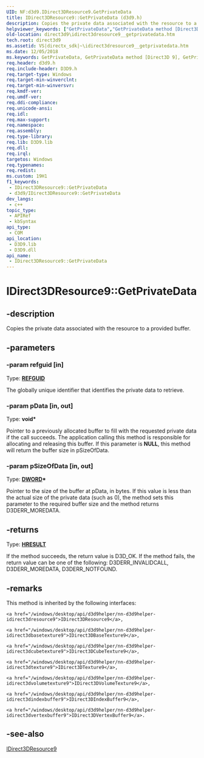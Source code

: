 ```yaml
---
UID: NF:d3d9.IDirect3DResource9.GetPrivateData
title: IDirect3DResource9::GetPrivateData (d3d9.h)
description: Copies the private data associated with the resource to a provided buffer.
helpviewer_keywords: ["GetPrivateData","GetPrivateData method [Direct3D 9]","GetPrivateData method [Direct3D 9]","IDirect3DResource9 interface","IDirect3DResource9 interface [Direct3D 9]","GetPrivateData method","IDirect3DResource9.GetPrivateData","IDirect3DResource9::GetPrivateData","a3ce4b5e-f58e-cf26-2ef5-896eaf4a5613","d3d9helper/IDirect3DResource9::GetPrivateData","direct3d9.idirect3dresource9__getprivatedata"]
old-location: direct3d9\idirect3dresource9__getprivatedata.htm
tech.root: direct3d9
ms.assetid: VS|directx_sdk|~\idirect3dresource9__getprivatedata.htm
ms.date: 12/05/2018
ms.keywords: GetPrivateData, GetPrivateData method [Direct3D 9], GetPrivateData method [Direct3D 9],IDirect3DResource9 interface, IDirect3DResource9 interface [Direct3D 9],GetPrivateData method, IDirect3DResource9.GetPrivateData, IDirect3DResource9::GetPrivateData, a3ce4b5e-f58e-cf26-2ef5-896eaf4a5613, d3d9helper/IDirect3DResource9::GetPrivateData, direct3d9.idirect3dresource9__getprivatedata
req.header: d3d9.h
req.include-header: D3D9.h
req.target-type: Windows
req.target-min-winverclnt: 
req.target-min-winversvr: 
req.kmdf-ver: 
req.umdf-ver: 
req.ddi-compliance: 
req.unicode-ansi: 
req.idl: 
req.max-support: 
req.namespace: 
req.assembly: 
req.type-library: 
req.lib: D3D9.lib
req.dll: 
req.irql: 
targetos: Windows
req.typenames: 
req.redist: 
ms.custom: 19H1
f1_keywords:
 - IDirect3DResource9::GetPrivateData
 - d3d9/IDirect3DResource9::GetPrivateData
dev_langs:
 - c++
topic_type:
 - APIRef
 - kbSyntax
api_type:
 - COM
api_location:
 - D3D9.lib
 - D3D9.dll
api_name:
 - IDirect3DResource9::GetPrivateData
---
```


# IDirect3DResource9::GetPrivateData


## -description

Copies the private data associated with the resource to a provided buffer.

## -parameters

### -param refguid [in]

Type: <b><a href="/openspecs/windows_protocols/ms-oaut/6e7d7108-c213-40bc-8294-ac13fe68fd50">REFGUID</a></b>

The globally unique identifier that identifies the private data to retrieve.

### -param pData [in, out]

Type: <b>void*</b>

Pointer to a previously allocated buffer to fill with the requested private data if the call succeeds. The application calling this method is responsible for allocating and releasing this buffer. If this parameter is <b>NULL</b>, this method will return the buffer size in pSizeOfData.

### -param pSizeOfData [in, out]

Type: <b><a href="/windows/desktop/WinProg/windows-data-types">DWORD</a>*</b>

Pointer to the size of the buffer at 
    pData, in bytes. If this value is less than the actual size of the private data (such as 0), the method sets this parameter to the required buffer size and the method returns D3DERR_MOREDATA.

## -returns

Type: <b><a href="/windows/win32/com/structure-of-com-error-codes">HRESULT</a></b>

If the method succeeds, the return value is D3D_OK. If the method fails, the return value can be one of the following: D3DERR_INVALIDCALL, D3DERR_MOREDATA, D3DERR_NOTFOUND.

## -remarks

This method is inherited by the following interfaces: 
    
    <a href="/windows/desktop/api/d3d9helper/nn-d3d9helper-idirect3dresource9">IDirect3DResource9</a>, 
    
    <a href="/windows/desktop/api/d3d9helper/nn-d3d9helper-idirect3dbasetexture9">IDirect3DBaseTexture9</a>,
    
    <a href="/windows/desktop/api/d3d9helper/nn-d3d9helper-idirect3dcubetexture9">IDirect3DCubeTexture9</a>, 
    
    <a href="/windows/desktop/api/d3d9helper/nn-d3d9helper-idirect3dtexture9">IDirect3DTexture9</a>, 
    
    <a href="/windows/desktop/api/d3d9helper/nn-d3d9helper-idirect3dvolumetexture9">IDirect3DVolumeTexture9</a>,
    
    <a href="/windows/desktop/api/d3d9helper/nn-d3d9helper-idirect3dindexbuffer9">IDirect3DIndexBuffer9</a>, 
    
    <a href="/windows/desktop/api/d3d9helper/nn-d3d9helper-idirect3dvertexbuffer9">IDirect3DVertexBuffer9</a>.

## -see-also

<a href="/windows/desktop/api/d3d9helper/nn-d3d9helper-idirect3dresource9">IDirect3DResource9</a>

